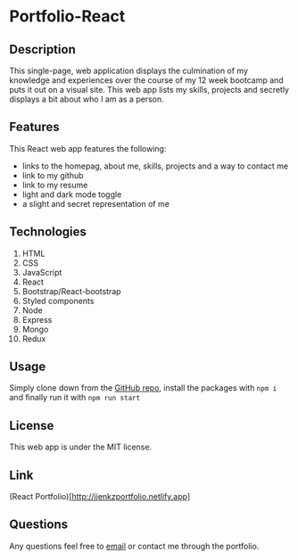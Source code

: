 # Portfolio-React

## Description

This single-page, web application displays the culmination of my knowledge and experiences over the course of my 12 week bootcamp and puts it out on a visual site. This web app lists my skills, projects and secretly displays a bit about who I am as a person.

## Features

This React web app features the following:

- links to the homepag, about me, skills, projects and a way to contact me
- link to my github
- link to my resume
- light and dark mode toggle
- a slight and secret representation of me

## Technologies

1. HTML
2. CSS
3. JavaScript
4. React
5. Bootstrap/React-bootstrap
6. Styled components
7. Node
8. Express
9. Mongo
10. Redux

## Usage

Simply clone down from the [GitHub repo](https://github.com/jjenkz/portfolio-react), install the packages with `npm i` and finally run it with `npm run start`

## License

This web app is under the MIT license.

## Link

(React Portfolio)[http://jjenkzportfolio.netlify.app]

## Questions

Any questions feel free to [email](j_jenkins1@u.pacific.edu) or contact me through the portfolio.
